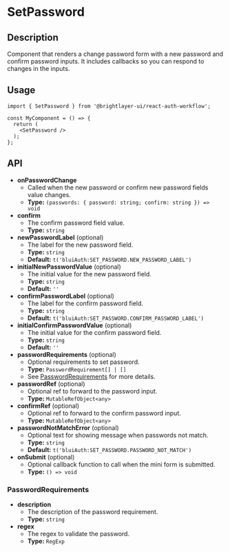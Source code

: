 # SetPassword

## Description
Component that renders a change password form with a new password and confirm password inputs. It includes callbacks so you can respond to changes in the inputs.

## Usage
```tsx
import { SetPassword } from '@brightlayer-ui/react-auth-workflow';

const MyComponent = () => {
  return (
    <SetPassword />
  );
};
```

## API

- **onPasswordChange** 
  - Called when the new password or confirm new password fields value changes.
  - **Type:** `(passwords: { password: string; confirm: string }) => void`
- **confirm** 
  - The confirm password field value.
  - **Type:** `string`
- **newPasswordLabel** (optional)
  - The label for the new password field.
  - **Type:** `string`
  - **Default:** `t('bluiAuth:SET_PASSWORD.NEW_PASSWORD_LABEL')`
- **initialNewPasswordValue** (optional)
  - The initial value for the new password field.
  - **Type:** `string`
  - **Default:** `''`
- **confirmPasswordLabel** (optional)
  - The label for the confirm password field.
  - **Type:** `string`
  - **Default:** `t('bluiAuth:SET_PASSWORD.CONFIRM_PASSWORD_LABEL')`
- **initialConfirmPasswordValue** (optional)
  - The initial value for the confirm password field.
  - **Type:** `string`
  - **Default:** `''`
- **passwordRequirements** (optional)
  - Optional requirements to set password.
  - **Type:** `PasswordRequirement[] | []`
  - See [PasswordRequirements](#PasswordRequirements) for more details.
- **passwordRef** (optional)
  - Optional ref to forward to the password input.
  - **Type:** `MutableRefObject<any>`
- **confirmRef** (optional)
  - Optional ref to forward to the confirm password input.
  - **Type:** `MutableRefObject<any>`
- **passwordNotMatchError** (optional)
  - Optional text for showing message when passwords not match.
  - **Type:** `string`
  - **Default:** `t('bluiAuth:SET_PASSWORD.PASSWORD_NOT_MATCH')`
- **onSubmit** (optional)
  - Optional callback function to call when the mini form is submitted.
  - **Type:** `() => void`


### PasswordRequirements

- **description** 
  - The description of the password requirement.
  - **Type:** `string`
- **regex** 
  - The regex to validate the password.
  - **Type:** `RegExp`